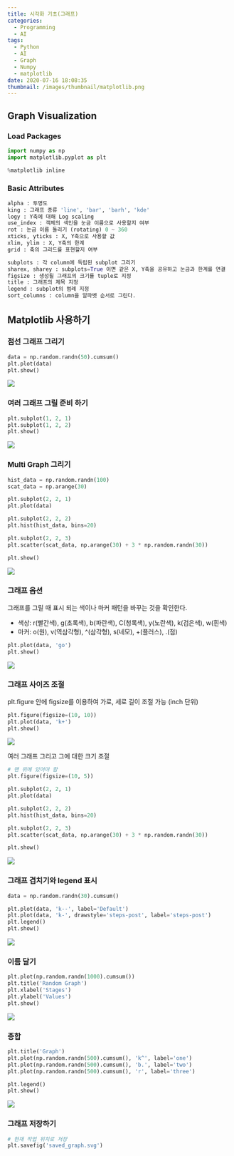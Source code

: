 ```yaml
---
title: 시각화 기초(그래프)
categories:
  - Programming
  - AI
tags:
  - Python
  - AI
  - Graph
  - Numpy
  - matplotlib
date: 2020-07-16 18:08:35
thumbnail: /images/thumbnail/matplotlib.png
---
```


## Graph Visualization

### Load Packages

```python
import numpy as np
import matplotlib.pyplot as plt

%matplotlib inline
```

### Basic Attributes

```python
alpha : 투명도
king : 그래프 종류 'line', 'bar', 'barh', 'kde'
logy : Y축에 대해 Log scaling
use_index : 객체의 색인을 눈금 이름으로 사용할지 여부
rot : 눈금 이름 돌리기 (rotating) 0 ~ 360
xticks, yticks : X, Y축으로 사용할 값
xlim, ylim : X, Y축의 한계
grid : 축의 그리드를 표현할지 여부

subplots : 각 column에 독립된 subplot 그리기
sharex, sharey : subplots=True 이면 같은 X, Y축을 공유하고 눈금과 한계를 연결
figsize : 생성될 그래프의 크기를 tuple로 지정
title : 그래프의 제목 지정
legend : subplot의 범례 지정
sort_columns : column을 알파벳 순서로 그린다.
```

## Matplotlib 사용하기

### 점선 그래프 그리기

```python
data = np.random.randn(50).cumsum()
plt.plot(data)
plt.show()
```

![](/images/ai/graph/1.png)

### 여러 그래프 그릴 준비 하기

```python
plt.subplot(1, 2, 1)
plt.subplot(1, 2, 2)
plt.show()
```

![](/images/ai/graph/2.png)

### Multi Graph 그리기

```python
hist_data = np.random.randn(100)
scat_data = np.arange(30)

plt.subplot(2, 2, 1)
plt.plot(data)

plt.subplot(2, 2, 2)
plt.hist(hist_data, bins=20)

plt.subplot(2, 2, 3)
plt.scatter(scat_data, np.arange(30) + 3 * np.random.randn(30))

plt.show()
```

![](/images/ai/graph/3.png)

### 그래프 옵션

그래프를 그릴 때 표시 되는 색이나 마커 패턴을 바꾸는 것을 확인한다.

- 색상: r(빨간색), g(초록색), b(파란색), C(청록색), y(노란색), k(검은색), w(흰색)
- 마커: o(원), v(역삼각형), ^(삼각형), s(네모), +(플러스), .(점)

```python
plt.plot(data, 'go')
plt.show()
```

![](/images/ai/graph/4.png)

### 그래프 사이즈 조절

plt.figure 안에 figsize를 이용하여 가로, 세로 길이 조절 가능 (inch 단위)

```python
plt.figure(figsize=(10, 10))
plt.plot(data, 'k+')
plt.show()
```

![](/images/ai/graph/5.png)

여러 그래프 그리고 그에 대한 크기 조절

```python
# 맨 위에 있어야 함
plt.figure(figsize=(10, 5))

plt.subplot(2, 2, 1)
plt.plot(data)

plt.subplot(2, 2, 2)
plt.hist(hist_data, bins=20)

plt.subplot(2, 2, 3)
plt.scatter(scat_data, np.arange(30) + 3 * np.random.randn(30))

plt.show()
```

![](/images/ai/graph/6.png)

### 그래프 겹치기와 legend 표시

```python
data = np.random.randn(30).cumsum()

plt.plot(data, 'k--', label='Default')
plt.plot(data, 'k-', drawstyle='steps-post', label='steps-post')
plt.legend()
plt.show()
```

![](/images/ai/graph/7.png)

### 이름 달기

```python
plt.plot(np.random.randn(1000).cumsum())
plt.title('Random Graph')
plt.xlabel('Stages')
plt.ylabel('Values')
plt.show()
```

![](/images/ai/graph/8.png)

### 종합

```python
plt.title('Graph')
plt.plot(np.random.randn(500).cumsum(), 'k^', label='one')
plt.plot(np.random.randn(500).cumsum(), 'b.', label='two')
plt.plot(np.random.randn(500).cumsum(), 'r', label='three')

plt.legend()
plt.show()
```

![](/images/ai/graph/9.png)

### 그래프 저장하기

```python
# 현재 작업 위치로 저장
plt.savefig('saved_graph.svg')
```
